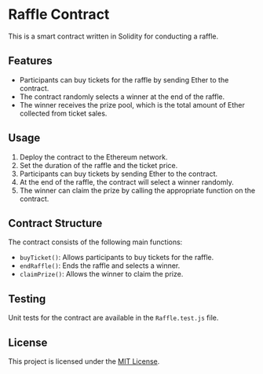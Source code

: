 # Raffle Contract

This is a smart contract written in Solidity for conducting a raffle. 

## Features

- Participants can buy tickets for the raffle by sending Ether to the contract.
- The contract randomly selects a winner at the end of the raffle.
- The winner receives the prize pool, which is the total amount of Ether collected from ticket sales.

## Usage

1. Deploy the contract to the Ethereum network.
2. Set the duration of the raffle and the ticket price.
3. Participants can buy tickets by sending Ether to the contract.
4. At the end of the raffle, the contract will select a winner randomly.
5. The winner can claim the prize by calling the appropriate function on the contract.

## Contract Structure

The contract consists of the following main functions:

- `buyTicket()`: Allows participants to buy tickets for the raffle.
- `endRaffle()`: Ends the raffle and selects a winner.
- `claimPrize()`: Allows the winner to claim the prize.

## Testing

Unit tests for the contract are available in the `Raffle.test.js` file.

## License

This project is licensed under the [MIT License](LICENSE).
